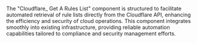 The "Cloudflare_ Get A Rules List" component is structured to facilitate automated retrieval of rule lists directly from the Cloudflare API, enhancing the efficiency and security of cloud operations. This component integrates smoothly into existing infrastructure, providing reliable automation capabilities tailored to compliance and security management efforts.
